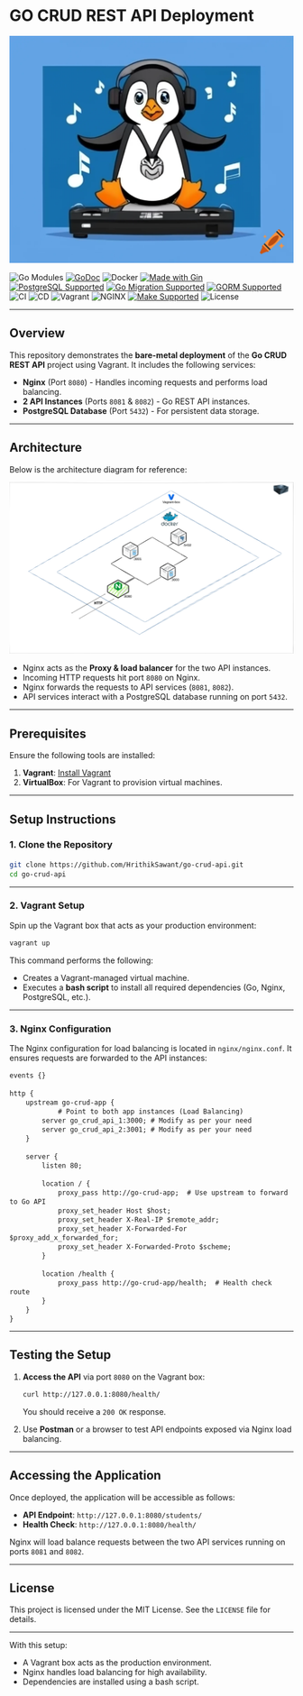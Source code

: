 # GO CRUD REST API Deployment

![Go CRUD REST API Logo](https://github.com/HrithikSawant/go-crud-api/blob/level-4/.assets/GoRest.png)


![Go Modules](https://img.shields.io/github/go-mod/go-version/HrithikSawant/go-crud-api)
[![GoDoc](https://pkg.go.dev/badge/github.com/HrithikSawant/go-crud-api)](https://pkg.go.dev/github.com/HrithikSawant/go-crud-api)
![Docker](https://img.shields.io/badge/Docker-%230db7ed?style=flat&logo=docker&logoColor=white)
[![Made with Gin](https://img.shields.io/badge/made_with-Gin-00b59c.svg)](https://gin-gonic.com/)
[![PostgreSQL Supported](https://img.shields.io/badge/PostgreSQL-Supported-4169e1.svg)](https://www.postgresql.org/)
[![Go Migration Supported](https://img.shields.io/badge/Go_Migrations-Supported-63d368.svg)](https://github.com/golang-migrate/migrate)
[![GORM Supported](https://img.shields.io/badge/GORM-Supported-9c1e5e.svg)](https://gorm.io/)
![CI](https://img.shields.io/badge/CI-Passing-brightgreen)
![CD](https://img.shields.io/badge/CD-Active-brightgreen)
![Vagrant](https://img.shields.io/badge/Vagrant-Enabled-brightgreen)
![NGINX](https://img.shields.io/badge/NGINX-Running-brightgreen)
[![Make Supported](https://img.shields.io/badge/Make-Supported-2d3138.svg)](https://www.gnu.org/software/make/)
![License](https://img.shields.io/badge/license-MIT-green.svg)

---

## Overview

This repository demonstrates the **bare-metal deployment** of the **Go CRUD REST API** project using Vagrant. It includes the following services:

- **Nginx** (Port `8080`) - Handles incoming requests and performs load balancing.
- **2 API Instances** (Ports `8081` & `8082`) - Go REST API instances.
- **PostgreSQL Database** (Port `5432`) - For persistent data storage.

---

## Architecture

Below is the architecture diagram for reference:

![Deployment Diagram](https://github.com/HrithikSawant/go-crud-api/blob/level-5/.assets/bare-metal.png)

- Nginx acts as the **Proxy & load balancer** for the two API instances.
- Incoming HTTP requests hit port `8080` on Nginx.
- Nginx forwards the requests to API services (`8081`, `8082`).
- API services interact with a PostgreSQL database running on port `5432`.

---

## Prerequisites

Ensure the following tools are installed:

1. **Vagrant**: [Install Vagrant](https://www.vagrantup.com/docs/installation)
2. **VirtualBox**: For Vagrant to provision virtual machines. 

---

## Setup Instructions

### 1. Clone the Repository

```bash
git clone https://github.com/HrithikSawant/go-crud-api.git
cd go-crud-api
```

---

### 2. Vagrant Setup

Spin up the Vagrant box that acts as your production environment:

```bash
vagrant up
```

This command performs the following:
- Creates a Vagrant-managed virtual machine.
- Executes a **bash script** to install all required dependencies (Go, Nginx, PostgreSQL, etc.).

---

### 3. Nginx Configuration

The Nginx configuration for load balancing is located in `nginx/nginx.conf`. It ensures requests are forwarded to the API instances:

```nginx
events {}

http {
    upstream go-crud-app {
            # Point to both app instances (Load Balancing)
        server go_crud_api_1:3000; # Modify as per your need
        server go_crud_api_2:3001; # Modify as per your need
    }

    server {
        listen 80;

        location / {
            proxy_pass http://go-crud-app;  # Use upstream to forward to Go API
            proxy_set_header Host $host;
            proxy_set_header X-Real-IP $remote_addr;
            proxy_set_header X-Forwarded-For $proxy_add_x_forwarded_for;
            proxy_set_header X-Forwarded-Proto $scheme;
        }

        location /health {
            proxy_pass http://go-crud-app/health;  # Health check route
        }
    }
}

```

---

## Testing the Setup

1. **Access the API** via port `8080` on the Vagrant box:

   ```bash
   curl http://127.0.0.1:8080/health/
   ```

   You should receive a `200 OK` response.

2. Use **Postman** or a browser to test API endpoints exposed via Nginx load balancing.

---

## Accessing the Application

Once deployed, the application will be accessible as follows:

- **API Endpoint**: `http://127.0.0.1:8080/students/`
- **Health Check**: `http://127.0.0.1:8080/health/`

Nginx will load balance requests between the two API services running on ports `8081` and `8082`.

---

## License

This project is licensed under the MIT License. See the `LICENSE` file for details.

---

With this setup:
- A Vagrant box acts as the production environment.
- Nginx handles load balancing for high availability.
- Dependencies are installed using a bash script.
